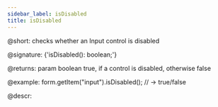 ```yaml
---
sidebar_label: isDisabled
title: isDisabled
---          
```


@short: checks whether an Input control is disabled

@signature: {'isDisabled(): boolean;'}

@returns:
param   boolean     true, if a control is disabled, otherwise false

@example:
form.getItem("input").isDisabled(); 
// -> true/false

@descr:
